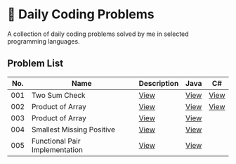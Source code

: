 # 🧠 Daily Coding Problems

A collection of daily coding problems solved by me in selected programming languages.

## Problem List

| No. | Name | Description | Java | C# |
| --- | ---- | ----------- | ---- | -- |
| 001 | Two Sum Check | [View](problems/001-two-sum-check/README.md) | [View](problems/001-two-sum-check/java/Main.java) | [View](problems/001-two-sum-check/csharp/Program.cs) |
| 002 | Product of Array | [View](problems/002-product-of-array/README.md) | [View](problems/002-product-of-array/java/Main.java) | [View](problems/002-product-of-array/csharp/Program.cs) |
| 003 | Product of Array | [View](problems/003-binary-tree-serialization/README.md) | [View](problems/003-binary-tree-serialization/java/) |  |
| 004 | Smallest Missing Positive | [View](problems/004-smallest-missing-positive/README.md) | [View](problems/004-smallest-missing-positive/java/Main.java) |  |
| 005 | Functional Pair Implementation | [View](problems/005-functional-pair-implementation/README.md) | [View](problems/005-functional-pair-implementation/java/Main.java) | |
